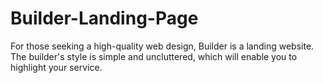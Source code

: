 # Builder-Landing-Page
For those seeking a high-quality web design, Builder is a landing website. The builder's style is simple and uncluttered, which will enable you to highlight your service.

